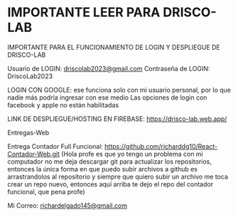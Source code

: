 # IMPORTANTE LEER PARA DRISCO-LAB

IMPORTANTE PARA EL FUNCIONAMIENTO DE LOGIN Y DESPLIEGUE DE DRISCO-LAB

Usuario de LOGIN: driscolab2023@gmail.com
Contraseña de LOGIN: DriscoLab2023

LOGIN CON GOOGLE: ese funciona solo con mi usuario personal, por lo que nadie más podría ingresar con ese medio
Las opciones de login con facebook y apple no están habilitadas

LINK DE DESPLIEGUE/HOSTING EN FIREBASE: https://drisco-lab.web.app/

Entregas-Web

Entrega Contador Full Funcional: https://github.com/richarddg10/React-Contador-Web.git
(Hola profe es que yo tengo un problema con mi computador no me deja descargar git para actualizar los repositorios, entonces la única forma en que puedo subir archivos a github es arrastrandolos al repositorio y siempre que quiero subir un archivo me toca crear un repo nuevo, entonces aquí arriba te dejo el repo del contador funcional, que pena profe)

Mi Correo: richardelgado145@gmail.com
